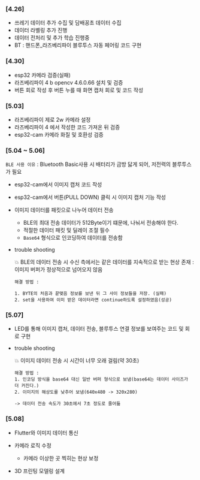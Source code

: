 ### [4.26]

- 쓰레기 데이터 추가 수집 및 담배꽁초 데이터 수집
- 데이터 라벨링 추가 진행
- 데이터 전처리 및 추가 학습 진행중
- BT : 핸드폰\_라즈베리파이 블루투스 자동 페어링 코드 구현

### [4.30]

- esp32 카메라 검증(실패)
- 라즈베리파이 4 b opencv 4.6.0.66 설치 및 검증
- 버튼 회로 작성 후 버튼 누를 때 화면 캡처 회로 및 코드 작성

### [5.03]

- 라즈베리파이 제로 2w 카메라 설정
- 라즈베리파이 4 에서 작성한 코드 가져온 뒤 검증
- esp32-cam 카메라 화질 및 호환성 검증

### [5.04 ~ 5.06]

`BLE 사용 이유` : Bluetooth Basic사용 시 배터리가 금방 닳게 되어, 저전력의 블루투스가 필요

- esp32-cam에서 이미지 캡처 코드 작성
- esp32-cam에서 버튼(PULL DOWN) 클릭 시 이미지 캡처 기능 작성
- 이미지 데이터를 패킷으로 나누어 데이터 전송

  - BLE의 최대 전송 데이터가 512Byte이기 떄문에, 나눠서 전송해야 한다.
  - 적절한 데이터 패킷 및 딜레이 조절 필수
  - `Base64` 형식으로 인코딩하여 데이터를 전송함

- trouble shooting

  :boom: BLE의 데이터 전송 시 수신 측에서는 같은 데이터를 지속적으로 받는 현상 존재 : 이미지 버퍼가 정상적으로 넘어오지 않음

  ```
  해결 방법 :

  1. BYTE의 처음과 끝맺음 정보를 보낸 뒤 그 사이 정보들을 저장. (실패)
  2. set을 사용하여 이미 받은 데이터라면 continue하도록 설정하였음(성공)
  ```

### [5.07]

- LED를 통해 이미지 캡처, 데이터 전송, 블루투스 연결 정보를 보여주는 코드 및 회로 구현

- trouble shooting

  :boom: 이미지 데이터 전송 시 시간이 너무 오래 걸림(약 30초)

  ```
  해결 방법 :
  1. 인코딩 방식을 base64 대신 일반 버퍼 형식으로 보냄(base64는 데이터 사이즈가 더 커진다.)
  2. 이미지의 해상도를 낮추어 보냄(640x480 -> 320x280)

  -> 데이터 전송 속도가 30초에서 7초 정도로 줄어듦
  ```

### [5.08]

- Flutter와 이미지 데이터 통신
- 카메라 로직 수정

  - 카메라 이상한 곳 찍히는 현상 보정

- 3D 프린팅 모델링 설계
